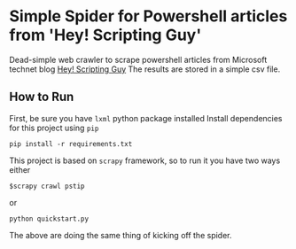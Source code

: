 # Simple Spider for Powershell articles from 'Hey! Scripting Guy'
Dead-simple web crawler to scrape powershell articles from Microsoft technet blog [Hey! Scripting Guy](https://blogs.technet.microsoft.com/heyscriptingguy/)
The results are stored in a simple csv file.

## How to Run
First, be sure you have `lxml` python package installed
Install dependencies for this project using `pip`
```
pip install -r requirements.txt
```

This project is based on `scrapy` framework, so to run it you have two ways
either
```
$scrapy crawl pstip
```
or
```
python quickstart.py
```
The above are doing the same thing of kicking off the spider.